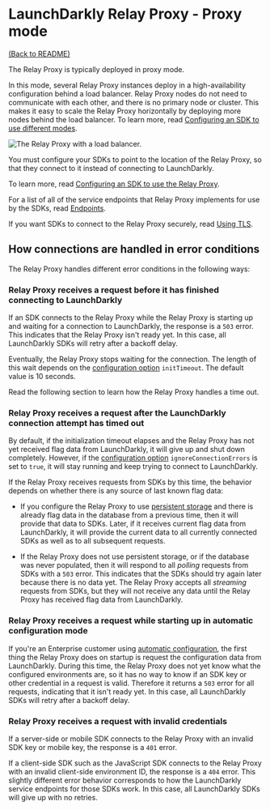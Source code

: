 # LaunchDarkly Relay Proxy - Proxy mode

[(Back to README)](../README.md)

The Relay Proxy is typically deployed in proxy mode.

In this mode, several Relay Proxy instances deploy in a high-availability configuration behind a load balancer. Relay Proxy nodes do not need to communicate with each other, and there is no primary node or cluster. This makes it easy to scale the Relay Proxy horizontally by deploying more nodes behind the load balancer. To learn more, read [Configuring an SDK to use different modes](https://docs.launchdarkly.com/home/relay-proxy/using#configuring-an-sdk-to-use-different-modes).

![The Relay Proxy with a load balancer.](relay-lb.png)

You must configure your SDKs to point to the location of the Relay Proxy, so that they connect to it instead of connecting to LaunchDarkly.

To learn more, read [Configuring an SDK to use the Relay Proxy](https://docs.launchdarkly.com/home/advanced/relay-proxy/using#configuring-an-sdk-to-use-the-relay-proxy).

For a list of all of the service endpoints that Relay Proxy implements for use by the SDKs, read [Endpoints](./endpoints.md).

If you want SDKs to connect to the Relay Proxy securely, read [Using TLS](./tls.md).

## How connections are handled in error conditions

The Relay Proxy handles different error conditions in the following ways:

### Relay Proxy receives a request before it has finished connecting to LaunchDarkly

If an SDK connects to the Relay Proxy while the Relay Proxy is starting up and waiting for a connection to LaunchDarkly, the response is a `503` error. This indicates that the Relay Proxy isn't ready yet. In this case, all LaunchDarkly SDKs will retry after a backoff delay.

Eventually, the Relay Proxy stops waiting for the connection. The length of this wait depends on the [configuration option](./configuration.md#file-section-main) `initTimeout`. The default value is 10 seconds. 

Read the following section to learn how the Relay Proxy handles a time out.

### Relay Proxy receives a request after the LaunchDarkly connection attempt has timed out

By default, if the initialization timeout elapses and the Relay Proxy has not yet received flag data from LaunchDarkly, it will give up and shut down completely. However, if the [configuration option](./config.md#file-section-main) `ignoreConnectionErrors` is set to `true`, it will stay running and keep trying to connect to LaunchDarkly.

If the Relay Proxy receives requests from SDKs by this time, the behavior depends on whether there is any source of last known flag data:

* If you configure the Relay Proxy to use [persistent storage](./persistent-storage.md) and there is already flag data in the database from a previous time, then it will provide that data to SDKs. Later, if it receives current flag data from LaunchDarkly, it will provide the current data to all currently connected SDKs as well as to all subsequent requests.

* If the Relay Proxy does not use persistent storage, or if the database was never populated, then it will respond to all _polling_ requests from SDKs with a `503` error. This indicates that the SDKs should try again later because there is no data yet. The Relay Proxy accepts all _streaming_ requests from SDKs, but they will not receive any data until the Relay Proxy has received flag data from LaunchDarkly.

### Relay Proxy receives a request while starting up in automatic configuration mode

If you're an Enterprise customer using [automatic configuration](https://docs.launchdarkly.com/home/advanced/relay-proxy-enterprise/automatic-configuration), the first thing the Relay Proxy does on startup is request the configuration data from LaunchDarkly. During this time, the Relay Proxy does not yet know what the configured environments are, so it has no way to know if an SDK key or other credential in a request is valid. Therefore it returns a `503` error for all requests, indicating that it isn't ready yet. In this case, all LaunchDarkly SDKs will retry after a backoff delay.

### Relay Proxy receives a request with invalid credentials

If a server-side or mobile SDK connects to the Relay Proxy with an invalid SDK key or mobile key, the response is a `401` error.

If a client-side SDK such as the JavaScript SDK connects to the Relay Proxy with an invalid client-side environment ID, the response is a `404` error. This slightly different error behavior corresponds to how the LaunchDarkly service endpoints for those SDKs work. In this case, all LaunchDarkly SDKs will give up with no retries.
